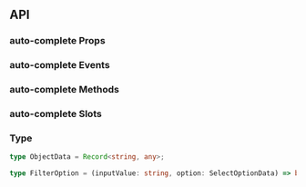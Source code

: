 ## API

### auto-complete Props

<field-table :data="autoCompleteProps" />

### auto-complete Events

<field-table :data="autoCompleteEvents" type="emits" />

### auto-complete Methods

<field-table :data="autoCompleteMethods" type="methods" />

### auto-complete Slots

<field-table :data="autoCompleteSlots" type="slots" />

### Type

```typescript
type ObjectData = Record<string, any>;

type FilterOption = (inputValue: string, option: SelectOptionData) => boolean;
```

<script setup>
import { ref } from 'vue';

const autoCompleteProps = ref([
  {
    name: 'model-value (v-model)',
    desc: '绑定值',
    type: 'string',
    value: '-',
  },
  {
    name: 'default-value',
    desc: '默认值（非受控模式）',
    type: 'string',
    value: "''",
  },
  {
    name: 'disabled',
    desc: '是否禁用',
    type: 'boolean',
    value: 'false',
  },
  {
    name: 'data',
    desc: '用于自动提示的数据',
    type: 'SelectOptions（参见Select）',
    value: '[]',
  },
  {
    name: 'popup-container',
    desc: '弹出框的挂载容器',
    type: 'PopupContainer（参见Trigger）',
    value: '-',
  },
  {
    name: 'strict',
    desc: '是否为严格校验模式',
    type: 'boolean',
    value: 'false',
  },
  {
    name: 'filter-option',
    desc: '自定义选项过滤方法',
    type: 'FilterOption',
    value: 'true',
  },
  {
    name: 'trigger-props',
    desc: 'trigger 组件属性',
    type: 'TriggerProps',
    value: '-',
  },
  {
    name: 'allow-clear',
    desc: '是否允许清空输入框',
    type: 'boolean',
    value: 'false',
  },
  {
    name: 'virtual-list-props',
    desc: '传递虚拟列表属性，传入此参数以开启虚拟滚动 VirtualListProps',
    type: 'VirtualListProps（参见Select）',
    value: '-',
  },
]);

const autoCompleteEvents = ref([
  {
    name: 'change',
    desc: '绑定值发生改变时触发',
    type: 'value: string',
    value: '-',
  },
  {
    name: 'search',
    desc: '用户搜索时触发',
    type: 'value: string',
    value: '-',
  },
  {
    name: 'select',
    desc: '选择选项时触发',
    type: 'value: string',
    value: '-',
  },
  {
    name: 'clear',
    desc: '用户点击清除按钮时触发',
    type: 'ev: Event',
    value: '-',
  },
  {
    name: 'dropdown-scroll',
    desc: '下拉菜单发生滚动时触发',
    type: 'ev: Event',
    value: '-',
  },
  {
    name: 'dropdown-reach-bottom',
    desc: '下拉菜单滚动到底部时触发',
    type: 'ev: Event',
    value: '-',
  },
]);

const autoCompleteMethods = ref([
  {
    name: 'focus',
    desc: '使输入框获取焦点',
    type: '-',
    value: '-',
  },
  {
    name: 'blur',
    desc: '使输入框失去焦点',
    type: '-',
    value: '-',
  },
]);

const autoCompleteSlots = ref([
  {
    name: 'option',
    desc: '选项内容',
    type: 'data: OptionInfo',
    value: '-',
  },
  {
    name: 'footer',
    desc: '弹出框的页脚',
    type: '-',
    value: '-',
  },
]);
</script>
